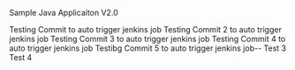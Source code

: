
Sample Java Applicaiton V2.0

Testing Commit to auto trigger jenkins job
Testing Commit 2 to auto trigger jenkins job
Testing Commit 3 to auto trigger jenkins job
Testing Commit 4 to auto trigger jenkins job
Testibg Commit 5 to auto trigger jenkins job--
Test 3
Test 4
